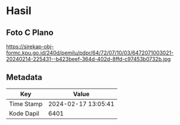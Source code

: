 # Hasil

## Foto C Plano

https://sirekap-obj-formc.kpu.go.id/240d/pemilu/pdpr/64/72/07/10/03/6472071003021-20240214-225431--b423beef-364d-402d-8ffd-c97453b0732b.jpg


## Metadata

| Key        | Value               |
| ---------- | ------------------- |
| Time Stamp | 2024-02-17 13:05:41 |
| Kode Dapil | 6401                |



